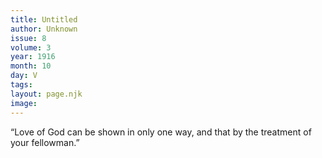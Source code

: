```yaml
---
title: Untitled
author: Unknown
issue: 8
volume: 3
year: 1916
month: 10
day: V
tags:
layout: page.njk
image:
---
```

“Love of God can be shown in only one way, and that by the treatment of your fellowman.”
